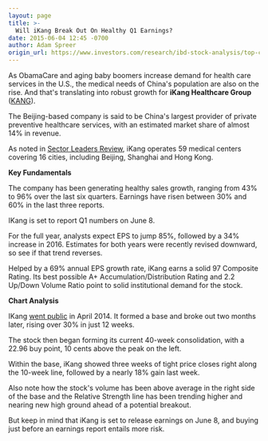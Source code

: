 ```yaml
---
layout: page
title: >-
  Will iKang Break Out On Healthy Q1 Earnings?
date: 2015-06-04 12:45 -0700
author: Adam Spreer
origin_url: https://www.investors.com/research/ibd-stock-analysis/top-chinese-stock-ikang-healthcare-near-breakout-ahead-of-q1-earnings-report/
---
```





  



As ObamaCare and aging baby boomers increase demand for health care services in the U.S., the medical needs of China's population are also on the rise. And that's translating into robust growth for **iKang Healthcare Group** ([KANG](https://research.investors.com/quote.aspx?symbol=KANG)).

  

The Beijing-based company is said to be China's largest provider of private preventive healthcare services, with an estimated market share of almost 14% in revenue.

  

As noted in [Sector Leaders Review](http://news.investors.com/investing-sector-leaders-review/060115-755143-china-healthcare-stock-ikang-near-buy-point.htm), iKang operates 59 medical centers covering 16 cities, including Beijing, Shanghai and Hong Kong.

  

**Key Fundamentals**

  

The company has been generating healthy sales growth, ranging from 43% to 96% over the last six quarters. Earnings have risen between 30% and 60% in the last three reports.

  

IKang is set to report Q1 numbers on June 8.

  

For the full year, analysts expect EPS to jump 85%, followed by a 34% increase in 2016. Estimates for both years were recently revised downward, so see if that trend reverses.

  

Helped by a 69% annual EPS growth rate, iKang earns a solid 97 Composite Rating. Its best possible A+ Accumulation/Distribution Rating and 2.2 Up/Down Volume Ratio point to solid institutional demand for the stock.

  

**Chart Analysis**

  

IKang [went public](http://news.investors.com/iponews.htm) in April 2014. It formed a base and broke out two months later, rising over 30% in just 12 weeks.

  

The stock then began forming its current 40-week consolidation, with a 22.96 buy point, 10 cents above the peak on the left.

  

Within the base, iKang showed three weeks of tight price closes right along the 10-week line, followed by a nearly 18% gain last week.

  

Also note how the stock's volume has been above average in the right side of the base and the Relative Strength line has been trending higher and nearing new high ground ahead of a potential breakout.

  

But keep in mind that iKang is set to release earnings on June 8, and buying just before an earnings report entails more risk.




